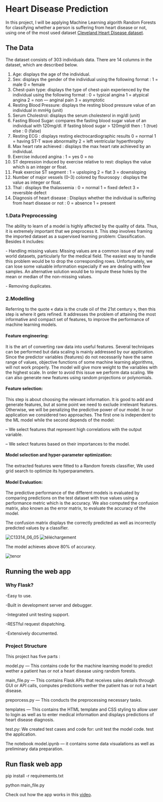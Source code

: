 # Heart Disease Prediction
In this project, I will be applying Machine Learning algorith Random Forests for classifying whether a person is suffering from heart disease or not, using one of the most used dataset [Cleveland Heart Disease dataset](
https://www.kaggle.com/ronitf/heart-disease-uci).

## The Data

The dataset consists of 303 individuals data. There are 14 columns in the dataset, which are described below.
1.  Age: displays the age of the individual.
2.  Sex: displays the gender of the individual using the following format :
1 = male
0 = female
3.  Chest-pain type: displays the type of chest-pain experienced by the individual using the following format :
0 = typical angina
1 = atypical angina
2 = non — anginal pain
3 = asymptotic
4.  Resting Blood Pressure: displays the resting blood pressure value of an individual in mmHg (unit)
5.  Serum Cholestrol: displays the serum cholesterol in mg/dl (unit)
6.  Fasting Blood Sugar: compares the fasting blood sugar value of an individual with 120mg/dl.
If fasting blood sugar > 120mg/dl then : 1 (true)
else : 0 (false)
7.  Resting ECG : displays resting electrocardiographic results
0 = normal
1 = having ST-T wave abnormality
2 = left ventricular hyperthrophy
8.  Max heart rate achieved : displays the max heart rate achieved by an individual.
9.  Exercise induced angina :
1 = yes
0 = no
10. ST depression induced by exercise relative to rest: displays the value which is an integer or float.
11. Peak exercise ST segment :
1 = upsloping
2 = flat
3 = downsloping
12. Number of major vessels (0–3) colored by flourosopy : displays the value as integer or float.
13. Thal : displays the thalassemia :
0 = normal
1 = fixed defect
3 = reversible defect
14. Diagnosis of heart disease : Displays whether the individual is suffering from heart disease or not :
0 = absence
1 = present

### 1.Data Preprocessing 
The ability to learn of a model is highly affected by the quality of data. Thus, it is extremely important that we preprocess it. This step involves framing the imported dataset as a supervised learning problem: Classification. Besides it includes:
<p> - Handling missing values: Missing values are a common issue of any real world datasets, particularly for the medical field. The easiest way to handle this problem would be to drop the corresponding rows. Unfortunately, we can lose some valuable information especially if we are dealing with few samples. An alternative solution would be to impute these holes by the mean or median of the non-missing values. </p>
<p> - Removing duplicates. </p> 

### 2.Modelling 
Referring to the quote « data is the crude oil of the 21st century », then this step is where it gets refined. It addresses the problem of attaining the most informative and compact set of features, to improve the performance of machine learning models.
#### Feature engineering: 
It is the art of converting raw data into useful features. Several techniques can be performed but data scaling is mainly addressed by our application. Since the predictor variables (features) do not necessarily have the same range of values, objective functions of some machine learning algorithms, will not work properly. The model will give more weight to the variables with the highest scale. In order to avoid this issue we perform data scaling.
We can also generate new features using random projections or polynomials.
</p>

#### Feature selection: 
This step is about choosing the relevant information. It is good to add and generate features, but at some point we need to exclude irrelevant features.
Otherwise, we will be penalizing the predictive power of our model. In our application  we considered two approaches. The first one is independent to the ML model while the second depends of the model:
<p> – We select features that represent high correlations with the output variable.
<p> – We select features based on their importances to the model.
 
#### Model selection and hyper-parameter optimization: 
The extracted features were fitted to a Random forests classifier, We used grid search to optimize its hyperparameters.
#### Model Evaluation: 

The predictive performance of the different models is evaluated by comparing predictions on the test dataset with true
values using a performance metric which is the accuracy. 
We also computed the confusion matrix, also known as the error matrix, to evaluate the accuracy of the model.
<p> The confusion matrix displays the correctly predicted as well as incorrectly predicted values by a classifier.
 
![C13314_06_05](https://user-images.githubusercontent.com/58909998/71084388-6b2a4f00-2195-11ea-88bb-ebe57b4fae53.jpg)
![téléchargement](https://user-images.githubusercontent.com/58909998/70910836-d860a780-2010-11ea-9f73-0e0dda76e3c5.jpg)
  
<p> The model achieves above 80% of accuracy. </p> 

![tenor](https://user-images.githubusercontent.com/58909998/70909002-d694e500-200c-11ea-9f2c-9cc96c0c505b.gif)

## Running the web app
### Why Flask?
<p> -Easy to use.
<p>-Built in development server and debugger.
<p>-Integrated unit testing support.
<p> -RESTful request dispatching.
<p> -Extensively documented.

### Project Structure
This project has five parts :
<p> model.py — This contains code for the machine learning model to predict wether a patient has or not a heart disease using random forests.
<p> main_file.py — This contains Flask APIs that receives sales details through GUI or API calls, computes predictions wether the patient has or not a heart disease.
<p> preporcess.py — This conducts the preprocessing necessary tasks.
<p> templates — This contains the HTML template and CSS styling to allow user to login as well as to enter medical information and displays predictions of heart disease diagnosis.
<p> test.py: We  created test cases and code for: 
unit test the model code.
test the application.
<p> The notebook model.ipynb — it contains some data visualations as well as preliminary data preparation.

## Run flask web app
<p> pip install -r requirements.txt
<p> python main_file.py

Check out how the app works in this [video](https://www.youtube.com/watch?v=ym2zjJhA6og&t=10s). 


